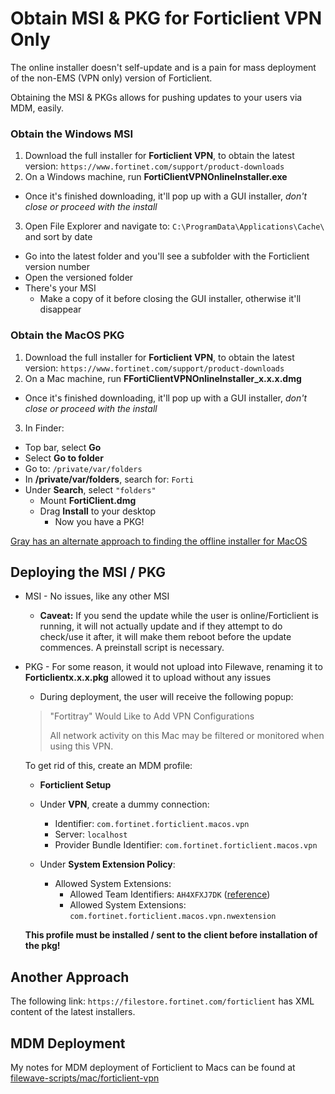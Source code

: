 # Obtain MSI & PKG for Forticlient VPN Only
The online installer doesn't self-update and is a pain for mass deployment of the non-EMS (VPN only) version of Forticlient.

Obtaining the MSI & PKGs allows for pushing updates to your users via MDM, easily.

### Obtain the Windows MSI
1. Download the full installer for **Forticlient VPN**, to obtain the latest version: `https://www.fortinet.com/support/product-downloads`
2. On a Windows machine, run **FortiClientVPNOnlineInstaller.exe**
  - Once it's finished downloading, it'll pop up with a GUI installer, *don't close or proceed with the install*
3. Open File Explorer and navigate to: `C:\ProgramData\Applications\Cache\` and sort by date
  - Go into the latest folder and you'll see a subfolder with the Forticlient version number
  - Open the versioned folder
  - There's your MSI
    - Make a copy of it before closing the GUI installer, otherwise it'll disappear

### Obtain the MacOS PKG
1. Download the full installer for **Forticlient VPN**, to obtain the latest version: `https://www.fortinet.com/support/product-downloads`
2. On a Mac machine, run **FFortiClientVPNOnlineInstaller_x.x.x.dmg**
  - Once it's finished downloading, it'll pop up with a GUI installer, *don't close or proceed with the install*
3. In Finder:
  - Top bar, select **Go**
  - Select **Go to folder**
  - Go to: `/private/var/folders`
  - In **/private/var/folders**, search for: `Forti`
  - Under **Search**, select `"folders"`
    - Mount **FortiClient.dmg**
    - Drag **Install** to your desktop
      - Now you have a PKG!

  [Gray has an alternate approach to finding the offline installer for MacOS](https://blog.grayw.co.uk/obtaining-the-forticlient-offline-installer-for-distribution/)

## Deploying the MSI / PKG
- MSI - No issues, like any other MSI
  - **Caveat:** If you send the update while the user is online/Forticlient is running, it will not actually update and if they attempt to do check/use it after, it will make them reboot before the update commences.  A preinstall script is necessary.

- PKG - For some reason, it would not upload into Filewave, renaming it to **Forticlientx.x.x.pkg** allowed it to upload without any issues
  - During deployment, the user will receive the following popup:
  > "Fortitray" Would Like to Add VPN Configurations
  >
  > All network activity on this Mac may be filtered or monitored when using this VPN.

  To get rid of this, create an MDM profile:
  - **Forticlient Setup**
  - Under **VPN**, create a dummy connection:
    - Identifier: `com.fortinet.forticlient.macos.vpn`
    - Server: `localhost`
    - Provider Bundle Identifier: `com.fortinet.forticlient.macos.vpn`

  - Under **System Extension Policy**:
    - Allowed System Extensions:
      - Allowed Team Identifiers: `AH4XFXJ7DK` ([reference](https://docs2.fortinet.com/document/forticlient/6.0.1/macos-release-notes/825724/special-notices))
      - Allowed System Extensions: `com.fortinet.forticlient.macos.vpn.nwextension`


  **This profile must be installed / sent to the client before installation of the pkg!**

## Another Approach
The following link: `https://filestore.fortinet.com/forticlient` has XML content of the latest installers.

## MDM Deployment
My notes for MDM deployment of Forticlient to Macs can be found at [filewave-scripts/mac/forticlient-vpn](https://github.com/angela-d/filewave-scripts/mac/forticlient-vpn)
